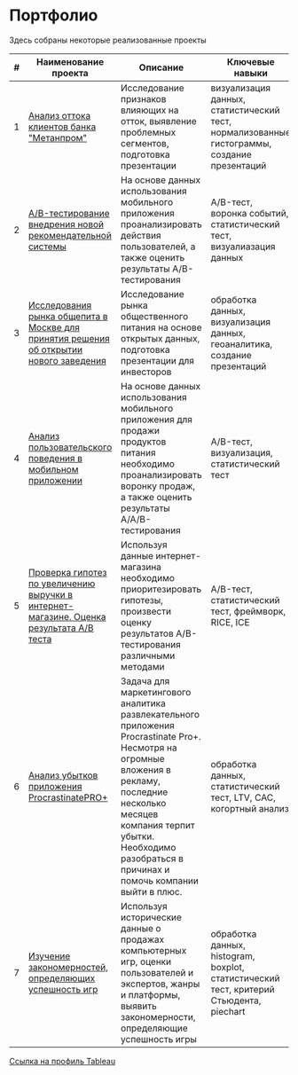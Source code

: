 # Портфолио
Здесь собраны некоторые реализованные проекты

| # | Наименование проекта | Описание | Ключевые навыки | Дата выполнения |
| ----------- | ----------- | ----------- | ----------- | ----------- |
| 1 | [Анализ оттока клиентов банка "Метанпром"](https://github.com/vadimstupakov/Portfolio/tree/d34b43e3ba6e42e77279a3724b5e5c7876f93eea/Banks) | Исследование признаков влияющих на отток, выявление проблемных сегментов, подготовка презентации | визуализация данных, статистический тест, нормализованные гистограммы, создание презентаций | 29.05.2023 |
| 2 | [A/B-тестирование внедрения новой рекомендательной системы](https://github.com/vadimstupakov/Portfolio/blob/21ff6eedef0400eb3abbc9d97811e600e267fb34/AB%20test/AB.ipynb) | На основе данных использования мобильного приложения проанализировать действия пользователей, а также оценить результаты A/B-тестирования | A/B-тест, воронка событий, статистический тест, визуалиазация данных | 06.06.2023 |
| 3 | [Исследования рынка общепита в Москве для принятия решения об открытии нового заведения](https://github.com/vadimstupakov/Portfolio/tree/a6614ddcc4300510154749fb1e9fe7c84c516650/Restaurant%20Market) | Исследование рынка общественного питания на основе открытых данных, подготовка презентации для инвесторов | обработка данных, визуализация данных, геоаналитика, создание презентаций | 22.04.2023 |
| 4 | [Анализ пользовательского поведения в мобильном приложении](https://github.com/vadimstupakov/Portfolio/tree/e7f2972fef175b977800bdb3eacdf50502d153dd/User%20Behaviour) | На основе данных использования мобильного приложения для продажи продуктов питания необходимо проанализировать воронку продаж, а также оценить результаты A/A/B-тестирования | A/B-тест, визуализация, статистический тест | 05.04.2023 |
| 5 | [Проверка гипотез по увеличению выручки в интернет-магазине. Оценка результата A/B теста](https://github.com/vadimstupakov/Portfolio/tree/e6def31873aa6a911a4f97bd280a47008f167f9a/Hypothesis%20Testing) |Используя данные интернет-магазина необходимо приоритезировать гипотезы, произвести оценку результатов A/B-тестирования различными методами | A/B-тест, статистический тест, фреймворк, RICE, ICE | 25.03.2023 |
| 6 | [Анализ убытков приложения ProcrastinatePRO+](https://github.com/vadimstupakov/Portfolio/tree/1be2d55c3cfe4c05b75263ff46b58a65786a23b5/Procrastinate%20Pro%20%2B) | Задача для маркетингового аналитика развлекательного приложения Procrastinate Pro+. Несмотря на огромные вложения в рекламу, последние несколько месяцев компания терпит убытки. Необходимо разобраться в причинах и помочь компании выйти в плюс. | обработка данных, статистический тест, LTV, CAC, когортный анализ | 02.03.2023 |
| 7 | [Изучение закономерностей, определяющих успешность игр](https://github.com/vadimstupakov/Portfolio/tree/1d80e7e4879076010d7f04a2a67bf16634028d40/Games) | Используя исторические данные о продажах компьютерных игр, оценки пользователей и экспертов, жанры и платформы, выявить закономерности, определяющие успешность игры | обработка данных, histogram, boxplot, статистический тест, критерий Стьюдента, piechart| 25.01.2023 |

[Ссылка на профиль Tableau](https://public.tableau.com/app/profile/vadim.stupakov)
